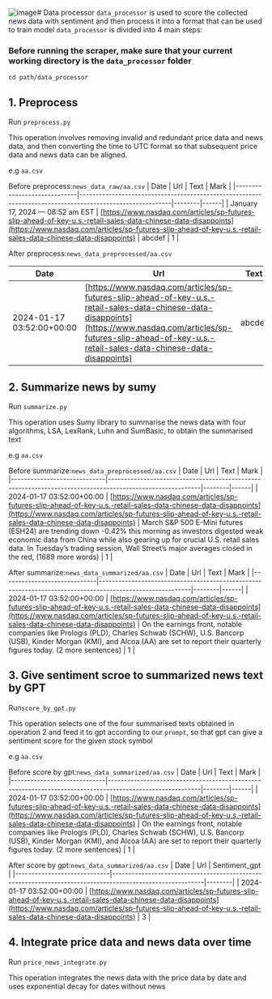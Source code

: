 ![image](https://github.com/Zdong104/FNSPID/assets/91862936/566fb249-8392-401f-be5b-140bcbcc8284)# Data processor
`data_processor` is used to score the collected news data with sentiment and then process it into a format that can be used to train model
`data_processor` is divided into 4 main steps:
### Before running the scraper, make sure that your current working directory is the `data_processor` folder
`cd path/data_processor`

## 1. Preprocess
Run `preprocess.py`

This operation involves removing invalid and redundant price data and news data, and then converting the time to UTC format so that subsequent price data and news data can be aligned.

e.g `aa.csv`

Before preprocess:`news_data_raw/aa.csv`
| Date                        | Url                                                                                                      | Text   | Mark |
|-----------------------------|----------------------------------------------------------------------------------------------------------|--------|------|
| January 17, 2024 — 08:52 am EST | [https://www.nasdaq.com/articles/sp-futures-slip-ahead-of-key-u.s.-retail-sales-data-chinese-data-disappoints](https://www.nasdaq.com/articles/sp-futures-slip-ahead-of-key-u.s.-retail-sales-data-chinese-data-disappoints) | abcdef | 1    |

After preprocess:`news_data_preprocessed/aa.csv`

| Date                        | Url                                                                                                      | Text   | Mark |
|-----------------------------|----------------------------------------------------------------------------------------------------------|--------|------|
| 2024-01-17 03:52:00+00:00 | [https://www.nasdaq.com/articles/sp-futures-slip-ahead-of-key-u.s.-retail-sales-data-chinese-data-disappoints](https://www.nasdaq.com/articles/sp-futures-slip-ahead-of-key-u.s.-retail-sales-data-chinese-data-disappoints) | abcdef | 1    |

## 2. Summarize news by sumy
Run `summarize.py`

This operation uses Sumy library to summarise the news data with four algorithms, LSA, LexRank, Luhn and SumBasic, to obtain the summarised text

e.g `aa.csv`

Before summarize:`news_data_preprocessed/aa.csv`
| Date                        | Url                                                                                                      | Text   | Mark |
|-----------------------------|----------------------------------------------------------------------------------------------------------|--------|------|
| 2024-01-17 03:52:00+00:00 | [https://www.nasdaq.com/articles/sp-futures-slip-ahead-of-key-u.s.-retail-sales-data-chinese-data-disappoints](https://www.nasdaq.com/articles/sp-futures-slip-ahead-of-key-u.s.-retail-sales-data-chinese-data-disappoints) | March S&P 500 E-Mini futures (ESH24) are trending down -0.42% this morning as investors digested weak economic data from China while also gearing up for crucial U.S. retail sales data. In Tuesday’s trading session, Wall Street’s major averages closed in the red, (1689 more words) | 1    |

After summarize:`news_data_summarized/aa.csv`
| Date                        | Url                                                                                                      | Text   | Mark |
|-----------------------------|----------------------------------------------------------------------------------------------------------|--------|------|
| 2024-01-17 03:52:00+00:00 | [https://www.nasdaq.com/articles/sp-futures-slip-ahead-of-key-u.s.-retail-sales-data-chinese-data-disappoints](https://www.nasdaq.com/articles/sp-futures-slip-ahead-of-key-u.s.-retail-sales-data-chinese-data-disappoints) | On the earnings front, notable companies like Prologis (PLD), Charles Schwab (SCHW), U.S. Bancorp (USB), Kinder Morgan (KMI), and Alcoa (AA) are set to report their quarterly figures today.        (2 more sentences) | 1    |


## 3. Give sentiment scroe to summarized news text by GPT
Run`score_by_gpt.py`

This operation selects one of the four summarised texts obtained in operation 2 and feed it to gpt according to our `prompt`, so that gpt can give a sentiment score for the given stock symbol

e.g `aa.csv`

Before score by gpt:`news_data_summarized/aa.csv`
| Date                        | Url                                                                                                      | Text   | Mark |
|-----------------------------|----------------------------------------------------------------------------------------------------------|--------|------|
| 2024-01-17 03:52:00+00:00 | [https://www.nasdaq.com/articles/sp-futures-slip-ahead-of-key-u.s.-retail-sales-data-chinese-data-disappoints](https://www.nasdaq.com/articles/sp-futures-slip-ahead-of-key-u.s.-retail-sales-data-chinese-data-disappoints) | On the earnings front, notable companies like Prologis (PLD), Charles Schwab (SCHW), U.S. Bancorp (USB), Kinder Morgan (KMI), and Alcoa (AA) are set to report their quarterly figures today.        (2 more sentences) | 1    |

After score by gpt:`news_data_summarized/aa.csv`
| Date                        | Url                                                                                                      | Sentiment_gpt   |
|-----------------------------|----------------------------------------------------------------------------------------------------------|--------|
| 2024-01-17 03:52:00+00:00 | [https://www.nasdaq.com/articles/sp-futures-slip-ahead-of-key-u.s.-retail-sales-data-chinese-data-disappoints](https://www.nasdaq.com/articles/sp-futures-slip-ahead-of-key-u.s.-retail-sales-data-chinese-data-disappoints) | 3 |


## 4. Integrate price data and news data over time
Run `price_news_integrate.py`

This operation integrates the news data with the price data by date and uses exponential decay for dates without news

